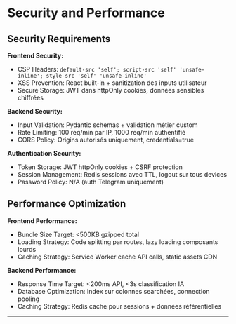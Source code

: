 # Security and Performance

## Security Requirements

**Frontend Security:**
- CSP Headers: `default-src 'self'; script-src 'self' 'unsafe-inline'; style-src 'self' 'unsafe-inline'`
- XSS Prevention: React built-in + sanitization des inputs utilisateur
- Secure Storage: JWT dans httpOnly cookies, données sensibles chiffrées

**Backend Security:**
- Input Validation: Pydantic schemas + validation métier custom
- Rate Limiting: 100 req/min par IP, 1000 req/min authentifié
- CORS Policy: Origins autorisés uniquement, credentials=true

**Authentication Security:**
- Token Storage: JWT httpOnly cookies + CSRF protection
- Session Management: Redis sessions avec TTL, logout sur tous devices
- Password Policy: N/A (auth Telegram uniquement)

## Performance Optimization

**Frontend Performance:**
- Bundle Size Target: <500KB gzipped total
- Loading Strategy: Code splitting par routes, lazy loading composants lourds
- Caching Strategy: Service Worker cache API calls, static assets CDN

**Backend Performance:**
- Response Time Target: <200ms API, <3s classification IA
- Database Optimization: Index sur colonnes searchées, connection pooling
- Caching Strategy: Redis cache pour sessions + données référentielles

---
